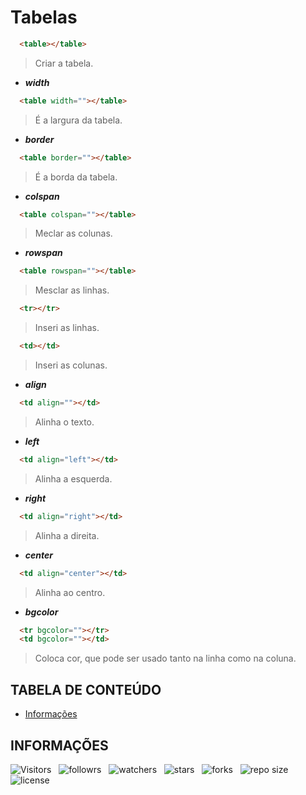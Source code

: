 <!-- TITLE -->
# Tabelas

```html
  <table></table>
```

> Criar a tabela.

* ***width***

```html
  <table width=""></table>
```

> É a largura da tabela.

* ***border***

```html
  <table border=""></table>
```

> É a borda da tabela.

* ***colspan***

```html
  <table colspan=""></table>
```

> Meclar as colunas.

* ***rowspan***

```html
  <table rowspan=""></table>
```

> Mesclar as linhas.

```html
  <tr></tr>
```

> Inseri as linhas.

```html
  <td></td>
```

> Inseri as colunas.

* ***align***

```html
  <td align=""></td>
```

> Alinha o texto.

* ***left***

```html
  <td align="left"></td>
```

> Alinha a esquerda.

* ***right*** 

```html
  <td align="right"></td>
```

> Alinha a direita.

* ***center*** 

```html
  <td align="center"></td>
```

> Alinha ao centro.

* ***bgcolor***

```html
  <tr bgcolor=""></tr>
  <td bgcolor=""></td>
```

> Coloca cor, que pode ser usado tanto na linha como na coluna.

<!-- TABLE OF CONTENTS -->
## TABELA DE CONTEÚDO

<!-- - [Vista por cima](#vista-por-cima) -->
<!--  - [Foto da tela](#foto-da-tela) -->
<!--  - [Links](#links) -->
<!-- - [Meu processo](#meu-processo) -->
<!--  - [Contruido com](#construido-com) -->
<!--  - [O que aprendi](#o-que-aprendi) -->
<!--  - [Desenvolvimento contínuo](#desenvolvimento-contínuo) -->
<!--  - [Recusos úteis](#recursos-úteis) -->
<!-- - [Autor](#autor) -->
<!-- - [Agradecimentos](#agradecimentos) -->
- [Informações](#informações)

<!-- OVERVIEW -->
<!-- ## VISTA POR CIMA -->

<!-- SCREENSHOT -->
<!-- ### FOTO DA TELA -->

<!-- LINKS -->
<!-- ### LINKS -->

<!-- MY PROCESS -->
<!-- ## MEU PROCESSO -->

<!-- BUILT WITH -->
<!-- ### CONSTRUIDO COM -->

<!-- WHAT I LEARNED -->
<!-- ### O QUE APRENDI -->

<!-- CONTINUED DEVELOPMENT -->
<!-- ### DESENVOLVIMENTO CONTÍNUO -->

<!-- USEFUL RESOURCES -->
<!-- ### RECURSOS ÚTEIS -->

<!-- AUTHOR -->
<!-- ## AUTOR -->

<!-- ACKNOWLEDGMENTS -->
<!-- ## AGRADECIMENTOS -->

<!-- INFORMATION -->
## INFORMAÇÕES

![Visitors](https://api.visitorbadge.io/api/visitors?path=Devsgeeknerd%2F&label=Visitantes&labelColor=%23f9e64f&countColor=%23008000&style=plastic "Total de Visitas")
&nbsp;
![followrs](https://img.shields.io/github/followers/Devsgeeknerd?style=plastic&label=SEGUIDORES&labelColor=f9e64f "Total de Seguidores")
&nbsp;
![watchers](https://img.shields.io/github/watchers/Devsgeeknerd/?style=plastic&label=OBSERVADORES&labelColor=f9e64f "Total de Observadores")
&nbsp;
![stars](https://img.shields.io/github/stars/Devsgeeknerd/?style=plastic&label=ESTRELAS&labelColor=f9e64f "Total de Estrelas Recebidas")
&nbsp;
![forks](https://img.shields.io/github/forks/Devsgeeknerd/?style=plastic&label=BIFURCAÇÕES&labelColor=f9e64f "Total de Bifurcações")
&nbsp;
![repo size](https://img.shields.io/github/repo-size/Devsgeeknerd/?style=plastic&label=TAMANHO&labelColor=f9e64f "Tamanho do Repositório")
&nbsp;
![license](https://img.shields.io/github/license/Devsgeeknerd/?style=plastic&label=LICENÇA&labelColor=f9e64f "Licença do Repositório")
